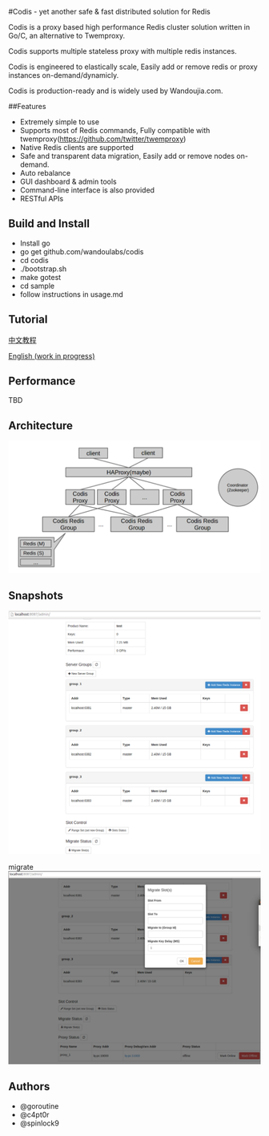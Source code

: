 #Codis - yet another safe & fast distributed solution for Redis

Codis is a proxy based high performance Redis cluster solution written in Go/C, an alternative to Twemproxy.

Codis supports multiple stateless proxy with multiple redis instances.

Codis is engineered to elastically scale, Easily add or remove redis or proxy instances on-demand/dynamicly.

Codis is production-ready and is widely used by Wandoujia.com.

##Features

* Extremely simple to use 
* Supports most of Redis commands, Fully compatible with twemproxy(https://github.com/twitter/twemproxy)
* Native Redis clients are supported
* Safe and transparent data migration, Easily add or remove nodes on-demand.
* Auto rebalance
* GUI dashboard & admin tools 
* Command-line interface is also provided
* RESTful APIs

## Build and Install

* Install go
* go get github.com/wandoulabs/codis
* cd codis
* ./bootstrap.sh
* make gotest
* cd sample
* follow instructions in usage.md

## Tutorial

[中文教程](https://github.com/wandoulabs/codis/blob/master/doc/tutorial_zh.md)

[English (work in progress) ](https://github.com/wandoulabs/codis/blob/master/doc/tutorial_en.md)

## Performance

TBD

## Architecture
![Snapshot1](doc/pictures/architecture.png)

## Snapshots
![main](doc/pictures/snapshot.png)


migrate
![migrate](doc/pictures/snapshot_migrate.png)

## Authors

* @goroutine
* @c4pt0r
* @spinlock9
